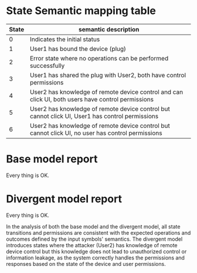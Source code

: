 # State Semantic mapping table
|State | semantic description|
|-----|---------|
|0 | Indicates the initial status|
|1 | User1 has bound the device (plug)|
|2 | Error state where no operations can be performed successfully|
|3 | User1 has shared the plug with User2, both have control permissions|
|4 | User2 has knowledge of remote device control and can click UI, both users have control permissions|
|5 | User2 has knowledge of remote device control but cannot click UI, User1 has control permissions|
|6 | User2 has knowledge of remote device control but cannot click UI, no user has control permissions|

# Base model report
Every thing is OK.

# Divergent model report
Every thing is OK.

In the analysis of both the base model and the divergent model, all state transitions and permissions are consistent with the expected operations and outcomes defined by the input symbols' semantics. The divergent model introduces states where the attacker (User2) has knowledge of remote device control but this knowledge does not lead to unauthorized control or information leakage, as the system correctly handles the permissions and responses based on the state of the device and user permissions.